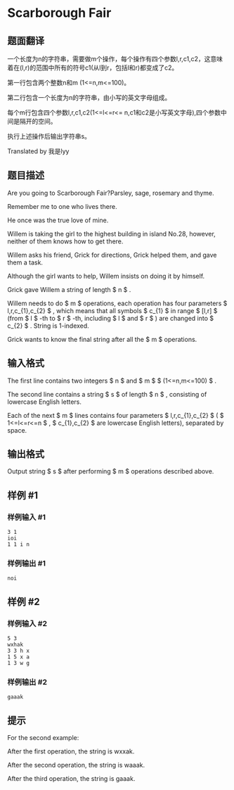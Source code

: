 # Scarborough Fair

## 题面翻译

一个长度为n的字符串，需要做m个操作，每个操作有四个参数l,r,c1,c2，这意味着在(l,r)的范围中所有的符号c1(从l到r，包括l和r)都变成了c2。

第一行包含两个整数n和m (1<=n,m<=100)。

第二行包含一个长度为n的字符串，由小写的英文字母组成。

每个m行包含四个参数l,r,c1,c2(1<=l<=r<= n,c1和c2是小写英文字母),四个参数中间是隔开的空间。

执行上述操作后输出字符串s。

Translated by 我是lyy

## 题目描述

Are you going to Scarborough Fair?Parsley, sage, rosemary and thyme.

Remember me to one who lives there.

He once was the true love of mine.





Willem is taking the girl to the highest building in island No.28, however, neither of them knows how to get there.

Willem asks his friend, Grick for directions, Grick helped them, and gave them a task.

Although the girl wants to help, Willem insists on doing it by himself.

Grick gave Willem a string of length $ n $ .

Willem needs to do $ m $ operations, each operation has four parameters $ l,r,c_{1},c_{2} $ , which means that all symbols $ c_{1} $ in range $ [l,r] $ (from $ l $ -th to $ r $ -th, including $ l $ and $ r $ ) are changed into $ c_{2} $ . String is 1-indexed.

Grick wants to know the final string after all the $ m $ operations.

## 输入格式

The first line contains two integers $ n $ and $ m $ $ (1<=n,m<=100) $ .

The second line contains a string $ s $ of length $ n $ , consisting of lowercase English letters.

Each of the next $ m $ lines contains four parameters $ l,r,c_{1},c_{2} $ ( $ 1<=l<=r<=n $ , $ c_{1},c_{2} $ are lowercase English letters), separated by space.

## 输出格式

Output string $ s $ after performing $ m $ operations described above.

## 样例 #1

### 样例输入 #1

```
3 1
ioi
1 1 i n
```

### 样例输出 #1

```
noi
```

## 样例 #2

### 样例输入 #2

```
5 3
wxhak
3 3 h x
1 5 x a
1 3 w g
```

### 样例输出 #2

```
gaaak
```

## 提示

For the second example:

After the first operation, the string is wxxak.

After the second operation, the string is waaak.

After the third operation, the string is gaaak.